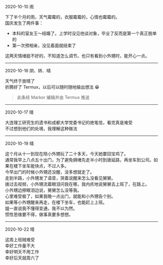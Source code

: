 2020-10-10 雨

下了半个月的雨，天气霉霉的，衣服霉霉的，心情也霉霉的。  
国庆发生了两件事：

- 本科的室友王～结婚了。上学时没见他谈对象，毕业了反而是第一个真正脱单的
- 第一次预相亲，没见着面就结束了

这两天情绪挺不好的，不知道怎么调节。也只有看到小外甥时，能开心一点。

---

2020-10-16 阴、转、晴

天气终于放晴了  
折腾好了 Termux，以后可以随时随地输出想法 😁

> 此条经 Markor 编辑并由 Termux 推送

---

2020-10-17 晴

大连理工研究生的遗书和成都大学党委书记的绝笔信，看完真是难受  
不过想到他们的处境，我理解这种做法

---

2020-10-19 晴

这个月从十一到现在陪小外甥玩了二十多天，今天她要回宝鸡了。  
通常我早上八点五十出门，为了避免拥堵先走半小时到唐延路，再坐车到公司。如果在楼下坐车能快点，不过人多。  
今早出门的时候小外甥还没醒，没多想就走了。  
走到半路，小外甥发了语音，哭着说醒来怎么没看见舅舅。  
拨过去视频，小外甥流着眼泪问我在哪，我内疚地说舅舅去上班了，在路上。  
小外甥边擦眼泪边说，舅舅怎么没等我。  
心里难受极了，如果我晚一点出门，就能和小外甥告个别。  
如果等小外甥醒来再走，在楼下坐车，也能赶上上班。  
姐一直说我不懂得变通，我不以为然。  
惯性思维要不得，做事真要多想想。

---

2020-10-22 晴

这周上班贼难受  
幸好工作量不大  
幸好明天不用工作  
幸好后天就周六了
